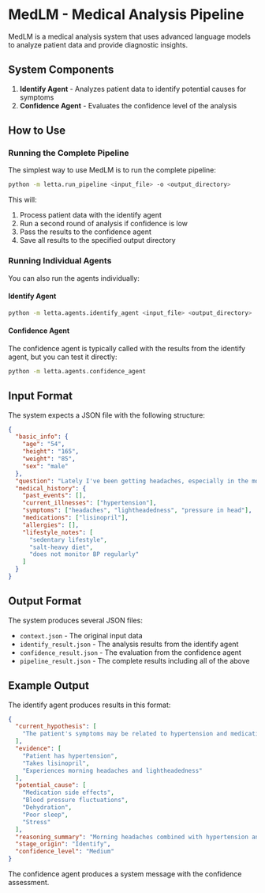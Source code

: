 # MedLM - Medical Analysis Pipeline

MedLM is a medical analysis system that uses advanced language models to analyze patient data and provide diagnostic insights.

## System Components

1. **Identify Agent** - Analyzes patient data to identify potential causes for symptoms
2. **Confidence Agent** - Evaluates the confidence level of the analysis

## How to Use

### Running the Complete Pipeline

The simplest way to use MedLM is to run the complete pipeline:

```bash
python -m letta.run_pipeline <input_file> -o <output_directory>
```

This will:

1. Process patient data with the identify agent
2. Run a second round of analysis if confidence is low
3. Pass the results to the confidence agent
4. Save all results to the specified output directory

### Running Individual Agents

You can also run the agents individually:

#### Identify Agent

```bash
python -m letta.agents.identify_agent <input_file> <output_directory>
```

#### Confidence Agent

The confidence agent is typically called with the results from the identify agent, but you can test it directly:

```bash
python -m letta.agents.confidence_agent
```

## Input Format

The system expects a JSON file with the following structure:

```json
{
  "basic_info": {
    "age": "54",
    "height": "165",
    "weight": "85",
    "sex": "male"
  },
  "question": "Lately I've been getting headaches, especially in the morning. Sometimes I feel pressure in my head and get lightheaded.",
  "medical_history": {
    "past_events": [],
    "current_illnesses": ["hypertension"],
    "symptoms": ["headaches", "lightheadedness", "pressure in head"],
    "medications": ["lisinopril"],
    "allergies": [],
    "lifestyle_notes": [
      "sedentary lifestyle",
      "salt-heavy diet",
      "does not monitor BP regularly"
    ]
  }
}
```

## Output Format

The system produces several JSON files:

- `context.json` - The original input data
- `identify_result.json` - The analysis results from the identify agent
- `confidence_result.json` - The evaluation from the confidence agent
- `pipeline_result.json` - The complete results including all of the above

## Example Output

The identify agent produces results in this format:

```json
{
  "current_hypothesis": [
    "The patient's symptoms may be related to hypertension and medication side effects."
  ],
  "evidence": [
    "Patient has hypertension",
    "Takes lisinopril",
    "Experiences morning headaches and lightheadedness"
  ],
  "potential_cause": [
    "Medication side effects",
    "Blood pressure fluctuations",
    "Dehydration",
    "Poor sleep",
    "Stress"
  ],
  "reasoning_summary": "Morning headaches combined with hypertension and lisinopril use suggest blood pressure regulation issues.",
  "stage_origin": "Identify",
  "confidence_level": "Medium"
}
```

The confidence agent produces a system message with the confidence assessment.
